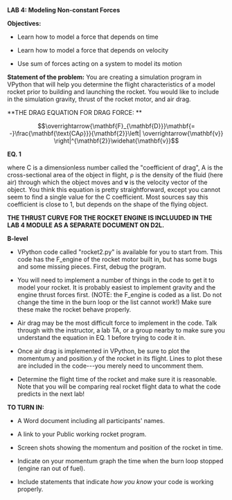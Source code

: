 **LAB 4: Modeling Non-constant Forces**

**Objectives:**

-   Learn how to model a force that depends on time

-   Learn how to model a force that depends on velocity

-   Use sum of forces acting on a system to model its motion

**Statement of the problem:** You are creating a simulation program in
VPython that will help you determine the flight characteristics of a
model rocket prior to building and launching the rocket. You would like
to include in the simulation gravity, thrust of the rocket motor, and
air drag.

**THE DRAG EQUATION FOR DRAG FORCE: **

$$\overrightarrow{\mathbf{F}_{\mathbf{D}}}\mathbf{= -}\frac{\mathbf{\text{CAρ}}}{\mathbf{2}}\left| \overrightarrow{\mathbf{v}} \right|^{\mathbf{2}}\widehat{\mathbf{v}}$$

**EQ. 1**

where C is a dimensionless number called the "coefficient of drag", A is
the cross-sectional area of the object in flight, ρ is the density of
the fluid (here air) through which the object moves and **v** is the
velocity vector of the object. You think this equation is pretty
straightforward, except you cannot seem to find a single value for the C
coefficient. Most sources say this coefficient is close to 1, but
depends on the shape of the flying object.

**THE THRUST CURVE FOR THE ROCKET ENGINE IS INCLUUDED IN THE LAB 4
MODULE AS A SEPARATE DOCUMENT ON D2L.**

**B-level**

-   VPython code called "rocket2.py" is available for you to start from.
    This code has the F\_engine of the rocket motor built in, but has
    some bugs and some missing pieces. First, debug the program.

-   You will need to implement a number of things in the code to get it
    to model your rocket. It is probably easiest to implement gravity
    and the engine thrust forces first. (NOTE: the F\_engine is coded as
    a list. Do not change the time in the burn loop or the list cannot
    work!) Make sure these make the rocket behave properly.

-   Air drag may be the most difficult force to implement in the code.
    Talk through with the instructor, a lab TA, or a group nearby to
    make sure you understand the equation in EQ. 1 before trying to code
    it in.

-   Once air drag is implemented in VPython, be sure to plot the
    momentum.y and position.y of the rocket in its flight. Lines to plot
    these are included in the code---you merely need to uncomment them.

-   Determine the flight time of the rocket and make sure it is
    reasonable. Note that you will be comparing real rocket flight data
    to what the code predicts in the next lab!

**TO TURN IN:**

-   A Word document including all participants' names.

-   A link to your Public working rocket program.

-   Screen shots showing the momentum and position of the rocket in
    time.

-   Indicate on your momentum graph the time when the burn loop stopped
    (engine ran out of fuel).

-   Include statements that indicate *how you know* your code is working
    properly.
